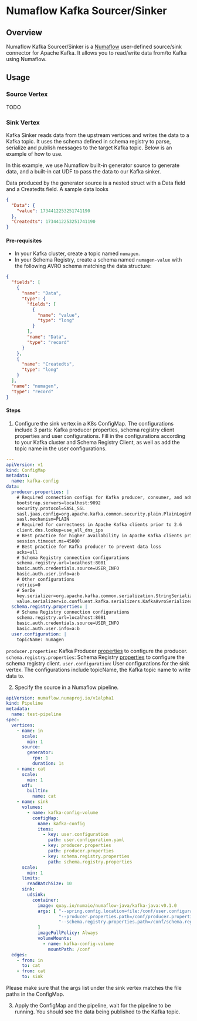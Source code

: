 # Numaflow Kafka Sourcer/Sinker

## Overview

Numaflow Kafka Sourcer/Sinker is a [Numaflow](https://numaflow.numaproj.io/) user-defined source/sink connector for
Apache Kafka. It allows you to read/write data from/to Kafka using Numaflow.

## Usage

### Source Vertex

TODO

### Sink Vertex

Kafka Sinker reads data from the upstream vertices and writes the data to a Kafka topic. It uses the schema defined in
schema registry to parse, serialize and publish messages to the target Kafka topic. Below is an example of how to use.

In this example, we use Numaflow built-in generator source to generate data, and a built-in cat UDF to pass the data to
our Kafka sinker.

Data produced by the generator source is a nested struct with a Data field and a Createdts field. A sample data looks

```json
{
  "Data": {
    "value": 1734412253251741190
  },
  "Createdts": 1734412253251741190
}
```

#### Pre-requisites

* In your Kafka cluster, create a topic named `numagen`.
* In your Schema Registry, create a schema named `numagen-value` with the following AVRO schema matching the data
  structure:

```json
{
  "fields": [
    {
      "name": "Data",
      "type": {
        "fields": [
          {
            "name": "value",
            "type": "long"
          }
        ],
        "name": "Data",
        "type": "record"
      }
    },
    {
      "name": "Createdts",
      "type": "long"
    }
  ],
  "name": "numagen",
  "type": "record"
}
```

#### Steps

1. Configure the sink vertex in a K8s ConfigMap. The configurations include 3 parts: Kafka producer properties, schema
   registry client properties and user configurations. Fill in the configurations according to your Kafka cluster and
   Schema Registry Client, as well as add the topic name in the user configurations.

```yaml
---
apiVersion: v1
kind: ConfigMap
metadata:
  name: kafka-config
data:
  producer.properties: |
    # Required connection configs for Kafka producer, consumer, and admin
    bootstrap.servers=localhost:9092
    security.protocol=SASL_SSL
    sasl.jaas.config=org.apache.kafka.common.security.plain.PlainLoginModule required username='user' password='password';
    sasl.mechanism=PLAIN
    # Required for correctness in Apache Kafka clients prior to 2.6
    client.dns.lookup=use_all_dns_ips
    # Best practice for higher availability in Apache Kafka clients prior to 3.0
    session.timeout.ms=45000
    # Best practice for Kafka producer to prevent data loss
    acks=all
    # Schema Registry connection configurations
    schema.registry.url=localhost:8081
    basic.auth.credentials.source=USER_INFO
    basic.auth.user.info=a:b
    # Other configurations
    retries=0
    # SerDe
    key.serializer=org.apache.kafka.common.serialization.StringSerializer
    value.serializer=io.confluent.kafka.serializers.KafkaAvroSerializer
  schema.registry.properties: |
    # Schema Registry connection configurations
    schema.registry.url=localhost:8081
    basic.auth.credentials.source=USER_INFO
    basic.auth.user.info=a:b
  user.configuration: |
    topicName: numagen
```

`producer.properties`: Kafka Producer [properties](https://kafka.apache.org/documentation/#producerconfigs) to configure
the producer.
`schema.registry.properties`: Schema
Registry [properties](https://docs.confluent.io/platform/current/schema-registry/sr-client-configs.html) to
configure the schema registry client.
`user.configuration`: User configurations for the sink vertex. The configurations include topicName, the Kafka topic
name to write data to.

2. Specify the source in a Numaflow pipeline.

```yaml
apiVersion: numaflow.numaproj.io/v1alpha1
kind: Pipeline
metadata:
  name: test-pipeline
spec:
  vertices:
    - name: in
      scale:
        min: 1
      source:
        generator:
          rpu: 1
          duration: 1s
    - name: cat
      scale:
        min: 1
      udf:
        builtin:
          name: cat
    - name: sink
      volumes:
        - name: kafka-config-volume
          configMap:
            name: kafka-config
            items:
              - key: user.configuration
                path: user.configuration.yaml
              - key: producer.properties
                path: producer.properties
              - key: schema.registry.properties
                path: schema.registry.properties
      scale:
        min: 1
      limits:
        readBatchSize: 10
      sink:
        udsink:
          container:
            image: quay.io/numaio/numaflow-java/kafka-java:v0.1.0
            args: [ "--spring.config.location=file:/conf/user.configuration.yaml",
                    "--producer.properties.path=/conf/producer.properties",
                    "--schema.registry.properties.path=/conf/schema.registry.properties"
            ]
            imagePullPolicy: Always
            volumeMounts:
              - name: kafka-config-volume
                mountPath: /conf
  edges:
    - from: in
      to: cat
    - from: cat
      to: sink
```

Please make sure that the args list under the sink vertex matches the file paths in the ConfigMap.

3. Apply the ConfigMap and the pipeline, wait for the pipeline to be running. You should see the data being published
   to the Kafka topic.


